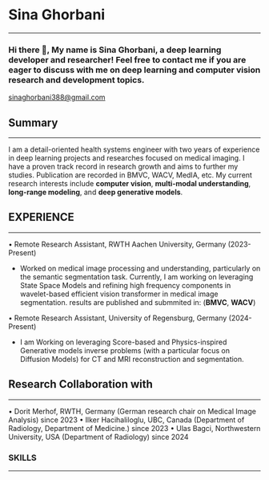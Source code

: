 # Sina Ghorbani
-------------------------
### Hi there 👋, My name is Sina Ghorbani, a deep learning developer and researcher! Feel free to contact me if you are eager to discuss with me on deep learning and computer vision research and development topics.
sinaghorbani388@gmail.com


## Summary 
----------
I am a detail-oriented health systems engineer with two years of experience in deep learning projects and researches focused on medical imaging. I have a proven track record in research growth and aims to further my studies. Publication are recorded in BMVC, WACV, MedIA, etc. My current research interests include **computer vision**, **multi-modal understanding**, **long-range modeling**, and **deep generative models**.

## EXPERIENCE 
-------------
• Remote Research Assistant, RWTH Aachen University, Germany (2023-Present)
 - Worked on medical image processing and understanding, particularly on the semantic segmentation task. Currently, I am working on leveraging State Space Models and refining high frequency components in wavelet-based efficient vision transformer in medical image segmentation. results are published and submmited in: (**BMVC**, **WACV**)

• Remote Research Assistant, University of Regensburg, Germany (2024-Present)
 - I am Working on leveraging Score-based and Physics-inspired Generative models inverse problems (with a particular focus on Diffusion Models) for CT and MRI reconstruction and segmentation.

## Research Collaboration with
----------------------------------------
• Dorit Merhof, RWTH, Germany (German research chair on Medical Image Analysis) since 2023
• Ilker Hacihaliloglu, UBC, Canada (Department of Radiology, Department of Medicine.) since 2023
• Ulas Bagci, Northwestern University, USA (Department of Radiology) since 2024

### SKILLS
----------
<!--
**sinagho/sinagho** is a ✨ _special_ ✨ repository because its `README.md` (this file) appears on your GitHub profile.

Here are some ideas to get you started:

- 🔭 I’m currently working on ...
- 🌱 I’m currently learning ...
- 👯 I’m looking to collaborate on ...
- 🤔 I’m looking for help with ...
- 💬 Ask me about ...
- 📫 How to reach me: ...
- 😄 Pronouns: ...
- ⚡ Fun fact: ...
-->
